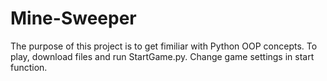 # Mine-Sweeper
The purpose of this project is to get fimiliar with Python OOP concepts. To play, download files and run StartGame.py. Change game settings in start function.

